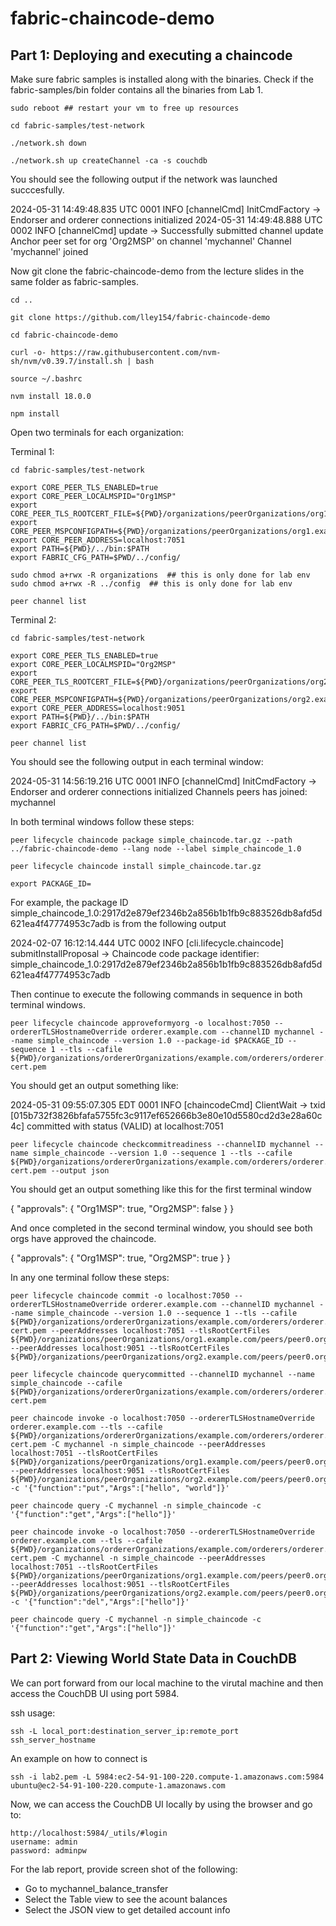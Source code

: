 # fabric-chaincode-demo

## Part 1: Deploying and executing a chaincode

Make sure fabric samples is installed along with the binaries. Check if the fabric-samples/bin folder contains all the binaries from Lab 1.
```
sudo reboot ## restart your vm to free up resources
```
```
cd fabric-samples/test-network
```
```
./network.sh down
```
```
./network.sh up createChannel -ca -s couchdb 
```
You should see the following output if the network was launched succcesfully.

2024-05-31 14:49:48.835 UTC 0001 INFO [channelCmd] InitCmdFactory -> Endorser and orderer connections initialized
2024-05-31 14:49:48.888 UTC 0002 INFO [channelCmd] update -> Successfully submitted channel update
Anchor peer set for org 'Org2MSP' on channel 'mychannel'
Channel 'mychannel' joined


Now git clone the fabric-chaincode-demo from the lecture slides in the same folder as fabric-samples.
```
cd ..
```
```
git clone https://github.com/lley154/fabric-chaincode-demo 
```
```
cd fabric-chaincode-demo  
```
```
curl -o- https://raw.githubusercontent.com/nvm-sh/nvm/v0.39.7/install.sh | bash
```
```
source ~/.bashrc
```
```
nvm install 18.0.0
```
```
npm install
```
Open two terminals for each organization:

Terminal 1:
```
cd fabric-samples/test-network
```
```
export CORE_PEER_TLS_ENABLED=true
export CORE_PEER_LOCALMSPID="Org1MSP"
export CORE_PEER_TLS_ROOTCERT_FILE=${PWD}/organizations/peerOrganizations/org1.example.com/peers/peer0.org1.example.com/tls/ca.crt
export CORE_PEER_MSPCONFIGPATH=${PWD}/organizations/peerOrganizations/org1.example.com/users/Admin@org1.example.com/msp
export CORE_PEER_ADDRESS=localhost:7051
export PATH=${PWD}/../bin:$PATH
export FABRIC_CFG_PATH=$PWD/../config/
```
```
sudo chmod a+rwx -R organizations  ## this is only done for lab env
sudo chmod a+rwx -R ../config  ## this is only done for lab env
```
```
peer channel list
```
Terminal 2:
```
cd fabric-samples/test-network
```
```
export CORE_PEER_TLS_ENABLED=true
export CORE_PEER_LOCALMSPID="Org2MSP"
export CORE_PEER_TLS_ROOTCERT_FILE=${PWD}/organizations/peerOrganizations/org2.example.com/peers/peer0.org2.example.com/tls/ca.crt
export CORE_PEER_MSPCONFIGPATH=${PWD}/organizations/peerOrganizations/org2.example.com/users/Admin@org2.example.com/msp
export CORE_PEER_ADDRESS=localhost:9051
export PATH=${PWD}/../bin:$PATH
export FABRIC_CFG_PATH=$PWD/../config/
```
```
peer channel list
```
You should see the following output in each terminal window:

2024-05-31 14:56:19.216 UTC 0001 INFO [channelCmd] InitCmdFactory -> Endorser and orderer connections initialized
Channels peers has joined: 
mychannel



In both terminal windows follow these steps:

```
peer lifecycle chaincode package simple_chaincode.tar.gz --path ../fabric-chaincode-demo --lang node --label simple_chaincode_1.0 
```
```
peer lifecycle chaincode install simple_chaincode.tar.gz 
```
```
export PACKAGE_ID=
```
For example, the package ID simple_chaincode_1.0:2917d2e879ef2346b2a856b1b1fb9c883526db8afd5d621ea4f47774953c7adb is from the following output

2024-02-07 16:12:14.444 UTC 0002 INFO [cli.lifecycle.chaincode] submitInstallProposal -> Chaincode code package identifier: simple_chaincode_1.0:2917d2e879ef2346b2a856b1b1fb9c883526db8afd5d621ea4f47774953c7adb


Then continue to execute the following commands in sequence in both terminal windows.
```
peer lifecycle chaincode approveformyorg -o localhost:7050 --ordererTLSHostnameOverride orderer.example.com --channelID mychannel --name simple_chaincode --version 1.0 --package-id $PACKAGE_ID --sequence 1 --tls --cafile ${PWD}/organizations/ordererOrganizations/example.com/orderers/orderer.example.com/msp/tlscacerts/tlsca.example.com-cert.pem
```
You should get an output something like:

2024-05-31 09:55:07.305 EDT 0001 INFO [chaincodeCmd] ClientWait -> txid [015b732f3826bfafa5755fc3c9117ef652666b3e80e10d5580cd2d3e28a60c4c] committed with status (VALID) at localhost:7051

```
peer lifecycle chaincode checkcommitreadiness --channelID mychannel --name simple_chaincode --version 1.0 --sequence 1 --tls --cafile ${PWD}/organizations/ordererOrganizations/example.com/orderers/orderer.example.com/msp/tlscacerts/tlsca.example.com-cert.pem --output json
```
You should get an output something like this for the first terminal window

{
	"approvals": {
		"Org1MSP": true,
		"Org2MSP": false
	}
}


And once completed in the second terminal window, you should see both orgs have approved the chaincode.

{
	"approvals": {
		"Org1MSP": true,
		"Org2MSP": true
	}
}



In any one terminal follow these steps:
```
peer lifecycle chaincode commit -o localhost:7050 --ordererTLSHostnameOverride orderer.example.com --channelID mychannel --name simple_chaincode --version 1.0 --sequence 1 --tls --cafile ${PWD}/organizations/ordererOrganizations/example.com/orderers/orderer.example.com/msp/tlscacerts/tlsca.example.com-cert.pem --peerAddresses localhost:7051 --tlsRootCertFiles ${PWD}/organizations/peerOrganizations/org1.example.com/peers/peer0.org1.example.com/tls/ca.crt --peerAddresses localhost:9051 --tlsRootCertFiles ${PWD}/organizations/peerOrganizations/org2.example.com/peers/peer0.org2.example.com/tls/ca.crt
```
```
peer lifecycle chaincode querycommitted --channelID mychannel --name simple_chaincode --cafile ${PWD}/organizations/ordererOrganizations/example.com/orderers/orderer.example.com/msp/tlscacerts/tlsca.example.com-cert.pem
```
```
peer chaincode invoke -o localhost:7050 --ordererTLSHostnameOverride orderer.example.com --tls --cafile ${PWD}/organizations/ordererOrganizations/example.com/orderers/orderer.example.com/msp/tlscacerts/tlsca.example.com-cert.pem -C mychannel -n simple_chaincode --peerAddresses localhost:7051 --tlsRootCertFiles ${PWD}/organizations/peerOrganizations/org1.example.com/peers/peer0.org1.example.com/tls/ca.crt --peerAddresses localhost:9051 --tlsRootCertFiles ${PWD}/organizations/peerOrganizations/org2.example.com/peers/peer0.org2.example.com/tls/ca.crt -c '{"function":"put","Args":["hello", "world"]}'
```
```
peer chaincode query -C mychannel -n simple_chaincode -c '{"function":"get","Args":["hello"]}'
```
```
peer chaincode invoke -o localhost:7050 --ordererTLSHostnameOverride orderer.example.com --tls --cafile ${PWD}/organizations/ordererOrganizations/example.com/orderers/orderer.example.com/msp/tlscacerts/tlsca.example.com-cert.pem -C mychannel -n simple_chaincode --peerAddresses localhost:7051 --tlsRootCertFiles ${PWD}/organizations/peerOrganizations/org1.example.com/peers/peer0.org1.example.com/tls/ca.crt --peerAddresses localhost:9051 --tlsRootCertFiles ${PWD}/organizations/peerOrganizations/org2.example.com/peers/peer0.org2.example.com/tls/ca.crt -c '{"function":"del","Args":["hello"]}'
```
```
peer chaincode query -C mychannel -n simple_chaincode -c '{"function":"get","Args":["hello"]}'
```

## Part 2: Viewing World State Data in CouchDB

We can port forward from our local machine to the virutal machine and then access the CouchDB UI using port 5984.

ssh usage:
```
ssh -L local_port:destination_server_ip:remote_port ssh_server_hostname
```
An example on how to connect is
```
ssh -i lab2.pem -L 5984:ec2-54-91-100-220.compute-1.amazonaws.com:5984 ubuntu@ec2-54-91-100-220.compute-1.amazonaws.com
```
Now, we can access the CouchDB UI locally by using the browser and go to:
```
http://localhost:5984/_utils/#login
username: admin
password: adminpw
```
For the lab report, provide screen shot of the following:

- Go to mychannel_balance_transfer
- Select the Table view to see the acount balances
- Select the JSON view to get detailed account info

